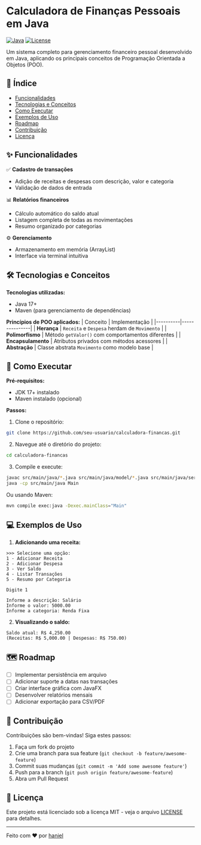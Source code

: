 # Calculadora de Finanças Pessoais em Java

[![Java](https://img.shields.io/badge/Java-17%2B-blue.svg)](https://www.oracle.com/java/)
[![License](https://img.shields.io/badge/License-MIT-green.svg)](https://opensource.org/licenses/MIT)

Um sistema completo para gerenciamento financeiro pessoal desenvolvido em Java, aplicando os principais conceitos de Programação Orientada a Objetos (POO).

## 📌 Índice

- [Funcionalidades](#-funcionalidades)
- [Tecnologias e Conceitos](#-tecnologias-e-conceitos)
- [Como Executar](#-como-executar)
- [Exemplos de Uso](#-exemplos-de-uso)
- [Roadmap](#-roadmap)
- [Contribuição](#-contribuição)
- [Licença](#-licença)

## ✨ Funcionalidades

✅ **Cadastro de transações**
- Adição de receitas e despesas com descrição, valor e categoria
- Validação de dados de entrada

📊 **Relatórios financeiros**
- Cálculo automático do saldo atual
- Listagem completa de todas as movimentações
- Resumo organizado por categorias

⚙️ **Gerenciamento**
- Armazenamento em memória (ArrayList)
- Interface via terminal intuitiva

## 🛠️ Tecnologias e Conceitos

**Tecnologias utilizadas:**
- Java 17+
- Maven (para gerenciamento de dependências)

**Princípios de POO aplicados:**
| Conceito | Implementação |
|----------|---------------|
| **Herança** | `Receita` e `Despesa` herdam de `Movimento` |
| **Polimorfismo** | Método `getValor()` com comportamentos diferentes |
| **Encapsulamento** | Atributos privados com métodos acessores |
| **Abstração** | Classe abstrata `Movimento` como modelo base |


## 🚀 Como Executar

**Pré-requisitos:**
- JDK 17+ instalado
- Maven instalado (opcional)

**Passos:**
1. Clone o repositório:
```bash
git clone https://github.com/seu-usuario/calculadora-financas.git
```

2. Navegue até o diretório do projeto:
```bash
cd calculadora-financas
```

3. Compile e execute:
```bash
javac src/main/java/*.java src/main/java/model/*.java src/main/java/service/*.java
java -cp src/main/java Main
```

Ou usando Maven:
```bash
mvn compile exec:java -Dexec.mainClass="Main"
```

## 💻 Exemplos de Uso

1. **Adicionando uma receita:**
```
>>> Selecione uma opção:
1 - Adicionar Receita
2 - Adicionar Despesa
3 - Ver Saldo
4 - Listar Transações
5 - Resumo por Categoria

Digite 1

Informe a descrição: Salário
Informe o valor: 5000.00
Informe a categoria: Renda Fixa
```

2. **Visualizando o saldo:**
```
Saldo atual: R$ 4,250.00
(Receitas: R$ 5,000.00 | Despesas: R$ 750.00)
```

## 🗺️ Roadmap

- [ ] Implementar persistência em arquivo
- [ ] Adicionar suporte a datas nas transações
- [ ] Criar interface gráfica com JavaFX
- [ ] Desenvolver relatórios mensais
- [ ] Adicionar exportação para CSV/PDF

## 🤝 Contribuição

Contribuições são bem-vindas! Siga estes passos:

1. Faça um fork do projeto
2. Crie uma branch para sua feature (`git checkout -b feature/awesome-feature`)
3. Commit suas mudanças (`git commit -m 'Add some awesome feature'`)
4. Push para a branch (`git push origin feature/awesome-feature`)
5. Abra um Pull Request

## 📜 Licença

Este projeto está licenciado sob a licença MIT - veja o arquivo [LICENSE](LICENSE) para detalhes.

---

Feito com ❤️ por [haniel](https://github.com/haniel-santos)
